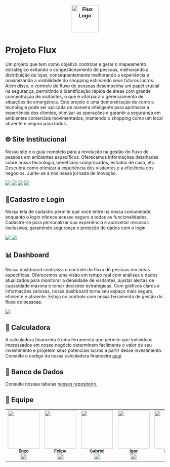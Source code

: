 <h3 align="center">
  <img src="https://i.imgur.com/JCfW7Ju.png" alt="Flux Logo" height="85"/>
</h3>

# Projeto Flux
<p>
Um projeto que tem como objetivo controlar e gerar o mapeamento estratégico evitando o congestionamento de pessoas, melhorando a distribuição de lojas, consequentemente melhorando a experiência e maximizando a visibilidade do shopping estimando seus futuros lucros. Além disso, o controle de fluxo de pessoas desempenha um papel crucial na segurança, permitindo a identificação rápida de áreas com grande concentração de visitantes, o que é vital para o gerenciamento de situações de emergência. Este projeto é uma demonstração de como a tecnologia pode ser aplicada de maneira inteligente para aprimorar a experiência dos clientes, otimizar as operações e garantir a segurança em ambientes comerciais movimentados, mantendo o shopping como um local atraente e seguro para todos.
</p>

## 🌐 Site Institucional
<p>
  Nosso site é o guia completo para a revolução na gestão do fluxo de pessoas em ambientes específicos. Oferecemos informações detalhadas sobre nossa tecnologia, benefícios comprovados, estudos de caso, etc. Descubra como otimizar a experiência dos visitantes e a eficiência dos negócios. Junte-se a nós nessa jornada de inovação.
</p>
<img  src="https://i.imgur.com/UB3uxA7.png" />
<img  src="https://i.imgur.com/YrOlc9P.png" />
<img  src="https://i.imgur.com/7BbXSB2.png" />
<img  src="https://i.imgur.com/WGWGSgZ.png" />

## 👤Cadastro e Login
<p>
  Nossa tela de cadastro permite que você entre na nossa comunidade, enquanto o login oferece acesso seguro a todas as funcionalidades. Cadastre-se para personalizar sua experiência e aproveitar recursos exclusivos, garantindo segurança e proteção de dados com o login. 
</p>
<img  src="https://i.imgur.com/2j3sjih.png" />
<img  src="https://i.imgur.com/6Y9cadB.png" />

## 📊 Dashboard
<p>
  Nossa dashboard centraliza o controle do fluxo de pessoas em áreas específicas. Oferecemos uma visão em tempo real com análises e dados atualizados para monitorar a densidade de visitantes, ajustar alertas de capacidade máxima e tomar decisões estratégicas. Com gráficos claros e informações valiosas, nossa dashboard torna seu espaço mais seguro, eficiente e atraente. Esteja no controle com nossa ferramenta de gestão do fluxo de pessoas.
</p>
<img  src="https://i.imgur.com/MmKFXD6.png" />

## 🔢 Calculadora
A calculadora financeira é uma ferramenta que permite que indivíduos interessados em nosso negócio determinem facilmente o valor de seu investimento e projetem seus potenciais lucros a partir desse investimento.<br>
Consulte o codigo da nossa calculadora financeira [aqui](https://github.com/Projeto-Flux/Projeto-1Semestre-SPTECH/tree/main/Algoritmo)

## 💾 Banco de Dados
Consulte nossas tabelas [nesses repositorio.](https://github.com/Projeto-Flux/Projeto-1Semestre-SPTECH/tree/main/Banco%20de%20Dados)

## 👤 Equipe
<table>
  
<td  align="center"><a  href= "https://github.com/ezpmartins"><img src="https://i.imgur.com/RctKuzd.png" border-radius="50%"; height="120px"; width="100px;"/><br/><sub><b> Enzo </b></sub></a><br /><a  href="https://github.com/ezpmartins" ><img  src="https://cdn.jsdelivr.net/gh/devicons/devicon/icons/github/github-original.svg"  width="20"/></a>
</td>


<td  align="center"><a  href= "https://github.com/Felipe-Baamonde" ><img src="https://i.imgur.com/TYO0q2Z.png"  border-radius="50%"; height="120px"; width="100px;"/><br/><sub><b> Felipe </b></sub></a><br /><a  href="https://github.com/Felipe-Baamonde" ><img  src="https://cdn.jsdelivr.net/gh/devicons/devicon/icons/github/github-original.svg"  width="20"/></a>
</td>


<td  align="center"><a  href="https://github.com/Gabriel-SilvaSPTECH" ><img src="https://i.imgur.com/frI4jYw.png" border-radius="50%"; height="120px"; width="100px;"/><br/><sub><b> Gabriel </b></sub></a><br /><a  href="https://github.com/Gabriel-SilvaSPTECH" ><img  src="https://cdn.jsdelivr.net/gh/devicons/devicon/icons/github/github-original.svg"  width="20"/></a>
</td>


<td  align="center"><a  href="https://github.com/IgorMoura1" ><img src="https://i.imgur.com/Cy96635.png" border-radius="50%";  height="120px"; width="100px;"/><br/><sub><b> Igor </b></sub></a><br /><a  href="https://github.com/IgorMoura1" ><img  src="https://cdn.jsdelivr.net/gh/devicons/devicon/icons/github/github-original.svg"  width="20"/></a>
</td>


<td  align="center"><a  href="https://github.com/Lucas-Oristanio" ><img  src="https://i.imgur.com/FP2pm83.png" border-radius="50%";  height="120px"; width="100px;"/><br/><sub><b> Lucas </b></sub></a><br /><a  href="https://github.com/Lucas-Oristanio" ><img  src="https://cdn.jsdelivr.net/gh/devicons/devicon/icons/github/github-original.svg"  width="20"/></a>
</td>


<td  align="center"><a  href="https://github.com/NathanCavalcante2004" ><img src="https://i.imgur.com/ZNFekB6.png" border-radius="50%"; height="120px"; width="100px;"/><br/><sub><b> Nathan </b></sub></a><br /><a  href="https://github.com/NathanCavalcante2004" ><img  src="https://cdn.jsdelivr.net/gh/devicons/devicon/icons/github/github-original.svg"  width="20"/></a>
</td>


</table>

